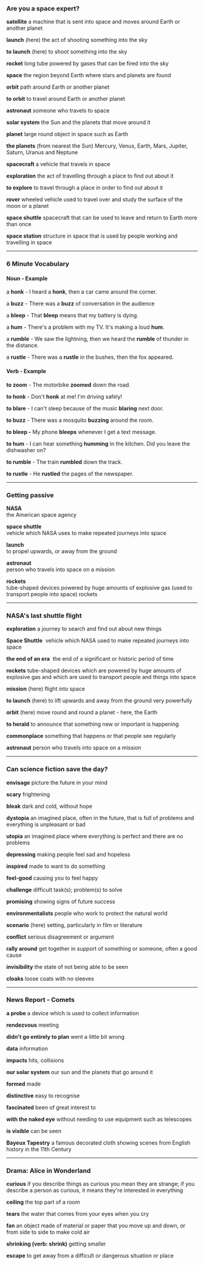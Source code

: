 ### Are you a space expert?

**satellite**
a machine that is sent into space and moves around Earth or another planet

**launch**
(here) the act of shooting something into the sky

**to launch**
(here) to shoot something into the sky

**rocket**
long tube powered by gases that can be fired into the sky

**space**
the region beyond Earth where stars and planets are found

**orbit**
path around Earth or another planet

**to orbit**
to travel around Earth or another planet

**astronaut**
someone who travels to space

**solar system**
the Sun and the planets that move around it

**planet**
large round object in space such as Earth

**the planets**
(from nearest the Sun) Mercury, Venus, Earth, Mars, Jupiter, Saturn, Uranus and Neptune

**spacecraft**
a vehicle that travels in space

**exploration**
the act of travelling through a place to find out about it

**to explore**
to travel through a place in order to find out about it

**rover**
wheeled vehicle used to travel over and study the surface of the moon or a planet

**space shuttle**
spacecraft that can be used to leave and return to Earth more than once

**space station**
structure in space that is used by people working and travelling in space  
  
---
### 6 Minute Vocabulary

#### Noun - Example

a **honk** - I heard a **honk**, then a car came around the corner.

a **buzz** - There was a **buzz** of conversation in the audience

a **bleep** - That **bleep** means that my battery is dying.

a **hum** - There's a problem with my TV. It's making a loud **hum**.

a **rumble** - We saw the lightning, then we heard the **rumble** of thunder in the distance.

a **rustle** - There was a **rustle** in the bushes, then the fox appeared.

#### Verb - Example

**to zoom** - The motorbike **zoomed** down the road.

**to honk** - Don't **honk** at me! I'm driving safely!

**to blare** - I can't sleep because of the music **blaring** next door.

**to buzz** - There was a mosquito **buzzing** around the room.

**to bleep -** My phone **bleeps** whenever I get a text message.

**to hum** - I can hear something **humming** in the kitchen. Did you leave the dishwasher on?

**to rumble** - The train **rumbled** down the track.

**to rustle** - He **rustled** the pages of the newspaper.

---
### Getting passive

**NASA**  
the American space agency

**space shuttle**  
vehicle which NASA uses to make repeated journeys into space

**launch**  
to propel upwards, or away from the ground

**astronaut**  
person who travels into space on a mission

**rockets**  
tube-shaped devices powered by huge amounts of explosive gas (used to transport people into space) rockets

---
### NASA's last shuttle flight

**exploration**
a journey to search and find out about new things

**Space Shuttle** 
vehicle which NASA used to make repeated journeys into space

**the end of an era** 
the end of a significant or historic period of time

**rockets**
tube-shaped devices which are powered by huge amounts of explosive gas and which are used to transport people and things into space

**mission**
(here) flight into space

**to launch**
(here) to lift upwards and away from the ground very powerfully

**orbit**
(here) move round and round a planet - here, the Earth

**to herald**
to announce that something new or important is happening

**commonplace**
something that happens or that people see regularly

**astronaut**
person who travels into space on a mission

---
### Can science fiction save the day?

**envisage**
picture the future in your mind

**scary**
frightening

**bleak**
dark and cold, without hope

**dystopia**
an imagined place, often in the future, that is full of problems and everything is unpleasant or bad

**utopia**
an imagined place where everything is perfect and there are no problems

**depressing**
making people feel sad and hopeless

**inspired**
made to want to do something

**feel-good**
causing you to feel happy

**challenge**
difficult task(s); problem(s) to solve

**promising**
showing signs of future success

**environmentalists**
people who work to protect the natural world

**scenario**
(here) setting, particularly in film or literature

**conflict**
serious disagreement or argument

**rally around**
get together in support of something or someone, often a good cause

**invisibility**
the state of not being able to be seen

**cloaks**
loose coats with no sleeves

---
### News Report - Comets

**a probe**
a device which is used to collect information

**rendezvous**
meeting

**didn't go entirely to plan**
went a little bit wrong

**data**
information

**impacts**
hits, collisions

**our solar system**
our sun and the planets that go around it

**formed**
made

**distinctive**
easy to recognise

**fascinated**
been of great interest to

**with the naked eye**
without needing to use equipment such as telescopes

**is visible**
can be seen

**Bayeux Tapestry**
a famous decorated cloth showing scenes from English history in the 11th Century  

---
### Drama: Alice in Wonderland

**curious**
if you describe things as curious you mean they are strange; if you describe a person as curious, it means they're interested in everything

**ceiling**
the top part of a room

**tears**
the water that comes from your eyes when you cry

**fan**
an object made of material or paper that you move up and down, or from side to side to make cold air

**shrinking (verb: shrink)**
getting smaller

**escape**
to get away from a difficult or dangerous situation or place